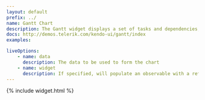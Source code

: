 ```yaml
---
layout: default
prefix: ../
name: Gantt Chart
description: The Gantt widget displays a set of tasks and dependencies, which are used to visualize project planning data.
docs: http://demos.telerik.com/kendo-ui/gantt/index
examples:

liveOptions:
    - name: data
      description: The data to be used to form the chart
    - name: widget
      description: If specified, will populate an observable with a reference to the actual widget
---
```


{% include widget.html %}

